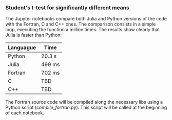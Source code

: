 ### Student's t-test for significantly different means

The Jupyter notebooks compare both Julia and Python versions of the code with the Fortran, C and C++ ones. The comparison consists in a simple loop, executing the function a million times. The results show clearly that Julia is faster than Python:

| Languague | Time |
| - | - |
| Python | 20.3 s |
| Julia | 499 ms |
| Fortran | 702 ms |
| C | TBD |
| C++ | TBD |

The Fortran source code will be compiled along the necessary libs using a Python script (_compile_fortran.py_). This script will be called at the beginning of each notebook.
